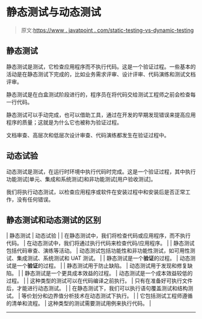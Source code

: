 # 静态测试与动态测试

> 原文:[https://www . javatpoint . com/static-testing-vs-dynamic-testing](https://www.javatpoint.com/static-testing-vs-dynamic-testing)

## 静态测试

静态测试是测试，它检查应用程序而不执行代码。这是一个验证过程。一些基本的活动是在静态测试下完成的，比如业务需求评审、设计评审、代码演练和测试文档评审。

静态测试是在白盒测试阶段进行的，程序员在将代码交给测试工程师之前会检查每一行代码。

静态测试可以手动完成，也可以借助工具，通过在开发的早期发现错误来提高应用程序的质量；这就是为什么它也被称为验证过程。

文档审查、高层次和低层次设计审查、代码演练都发生在验证过程中。

## 动态试验

动态测试是测试，在运行时环境中执行代码时完成。这是一个验证过程，其中执行功能测试[单元、集成和系统测试]和非功能测试[用户验收测试]。

我们将执行动态测试，以检查应用程序或软件在安装过程中和安装后是否正常工作，没有任何错误。

## 静态测试和动态测试的区别

| 静态测试 | 动态试验 |
| 在静态测试中，我们将检查代码或应用程序，而不执行代码。 | 在动态测试中，我们将通过执行代码来检查代码/应用程序。 |
| 静态测试包括代码审查、演练等活动。 | 动态测试包括功能性和非功能性测试，如可用性测试、集成测试、系统测试和 UAT 测试。 |
| 静态测试是一个**验证**的过程。 | 动态测试是一个**验证**的过程。 |
| 静态测试用于防止缺陷。 | 动态测试用于发现和修复缺陷。 |
| 静态测试是一个更具成本效益的过程。 | 动态测试是一个成本效益较低的过程。 |
| 这种类型的测试可以在代码编译之前执行。 | 只有在准备好可执行文件后，才能进行动态测试。 |
| 在静态测试下，我们可以执行语句覆盖测试和结构测试。 | 等价划分和边界值分析技术在动态测试下执行。 |
| 它包括测试工程师遵循的清单和流程。 | 这种类型的测试需要测试用例来执行代码。 |

* * *